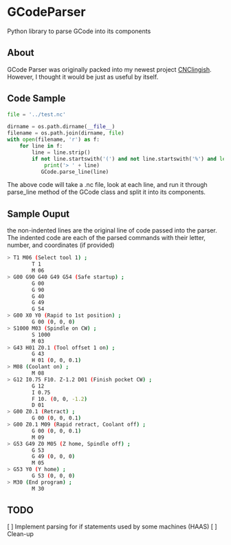 # GCodeParser
Python library to parse GCode into its components

## About
GCode Parser was originally packed into my newest project [CNClingish](https://github.com/CodeNameMPC/CNClingish). However, I thought it would be just as useful by itself. 

## Code Sample
```python
file = '../test.nc'

dirname = os.path.dirname(__file__)
filename = os.path.join(dirname, file)
with open(filename, 'r') as f:
    for line in f:
        line = line.strip()
        if not line.startswith('(') and not line.startswith('%') and len(line) > 0:
            print('> ' + line)
           GCode.parse_line(line)
```

The above code will take a .nc file, look at each line, and run it through parse_line method of the GCode class and split it into its components.

## Sample Ouput
the non-indented lines are the original line of code passed into the parser. The indented code are each of the parsed commands with their letter, number, and coordinates (if provided)

```bash
> T1 M06 (Select tool 1) ;
        T 1
        M 06
> G00 G90 G40 G49 G54 (Safe startup) ;
        G 00
        G 90
        G 40
        G 49
        G 54
> G00 X0 Y0 (Rapid to 1st position) ;
        G 00 (0, 0, 0)
> S1000 M03 (Spindle on CW) ;
        S 1000
        M 03
> G43 H01 Z0.1 (Tool offset 1 on) ;
        G 43
        H 01 (0, 0, 0.1)
> M08 (Coolant on) ;
        M 08
> G12 I0.75 F10. Z-1.2 D01 (Finish pocket CW) ;
        G 12
        I 0.75
        F 10. (0, 0, -1.2)
        D 01
> G00 Z0.1 (Retract) ;
        G 00 (0, 0, 0.1)
> G00 Z0.1 M09 (Rapid retract, Coolant off) ;
        G 00 (0, 0, 0.1)
        M 09
> G53 G49 Z0 M05 (Z home, Spindle off) ;
        G 53
        G 49 (0, 0, 0)
        M 05
> G53 Y0 (Y home) ;
        G 53 (0, 0, 0)
> M30 (End program) ;
        M 30
```

## TODO
[ ] Implement parsing for if statements used by some machines (HAAS)
[ ] Clean-up